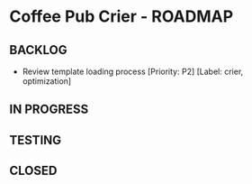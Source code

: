 # Coffee Pub Crier - ROADMAP

## BACKLOG
- Review template loading process [Priority: P2] [Label: crier, optimization]

## IN PROGRESS


## TESTING


## CLOSED


